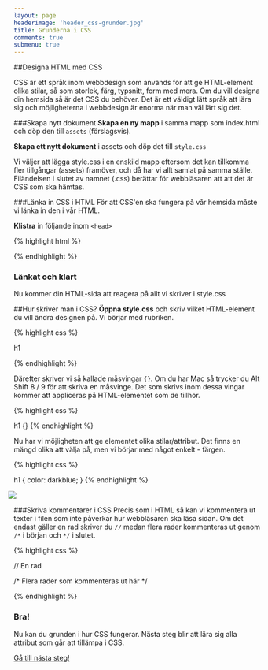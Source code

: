 ```yaml
---
layout: page
headerimage: 'header_css-grunder.jpg'
title: Grunderna i CSS
comments: true
submenu: true
---
```



##Designa HTML med CSS

CSS är ett språk inom webbdesign som används för att ge HTML-element olika stilar, så som storlek, färg, typsnitt, form med mera. Om du vill designa din hemsida så är det CSS du behöver. Det är ett väldigt lätt språk att lära sig och möjligheterna i webbdesign är enorma när man väl lärt sig det.

###Skapa nytt dokument
<strong>Skapa en ny mapp</strong> i samma mapp som index.html och döp den till ``assets`` (förslagsvis).  

<strong>Skapa ett nytt dokument</strong> i assets och döp det till ``style.css``   

Vi väljer att lägga style.css i en enskild mapp eftersom det kan tillkomma fler tillgångar (assets) framöver, och då har vi allt samlat på samma ställe. Filändelsen i slutet av namnet (.css) berättar för webbläsaren att att det är CSS som ska hämtas.



###Länka in CSS i HTML
För att CSS'en ska fungera på vår hemsida måste vi länka in den i vår HTML.

<strong>Klistra</strong> in följande inom ``<head>``

{% highlight html %}

<link rel="stylesheet" href="assets/style.css">

{% endhighlight %}

<div class="success box" style="margin-top: 10px;">
  <h3>Länkat och klart</h3>
  <p>Nu kommer din HTML-sida att reagera på allt vi skriver i style.css</p>
</div>



##Hur skriver man i CSS?
<strong>Öppna style.css</strong> och skriv vilket HTML-element du vill ändra designen på. Vi börjar med rubriken.

{% highlight css %}

h1

{% endhighlight %}

Därefter skriver vi så kallade måsvingar ``{}``. Om du har Mac så trycker du <span class="keyboard">Alt</span> <span class="keyboard">Shift</span> <span class="keyboard">8 / 9</span> för att skriva en måsvinge. Det som skrivs inom dessa vingar kommer att appliceras på HTML-elementet som de tillhör. 

{% highlight css %}

h1 {}
{% endhighlight %}

Nu har vi möjligheten att ge elementet olika stilar/attribut. Det finns en mängd olika att välja på, men vi börjar med något enkelt - färgen.

{% highlight css %}

h1 {
  color: darkblue;
}
{% endhighlight %}

<img src="{{ site.url }}/assets/images/asset_css-basics.png" style="margin-left: -11px;"/> 


###Skriva kommentarer i CSS
Precis som i HTML så kan vi kommentera ut texter i filen som inte påverkar hur webbläsaren ska läsa sidan.
Om det endast gäller en rad skriver du ``//`` medan flera rader kommenteras ut genom ``/*`` i början och ``*/`` i slutet.

{% highlight css %}

// En rad

/* Flera rader
som kommenteras 
ut här */

{% endhighlight %}

<div class="success box full-width">
  <h3>Bra!</h3>
  <p>Nu kan du grunden i hur CSS fungerar. Nästa steg blir att lära sig alla attribut som går att tillämpa i CSS.</p>
</div>



<a class="btn btn-next" href="{{ site.url }}/webbdesign/reset-css">Gå till nästa steg!</a>

